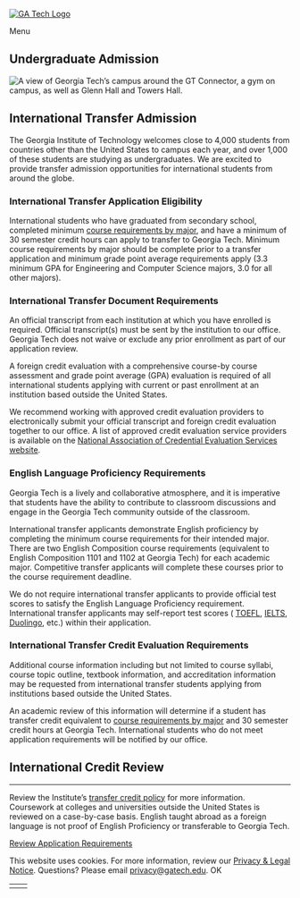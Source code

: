 [![GA Tech Logo](https://admission.gatech.edu/images/gt-logo-oneline-white.svg)](https://admission.gatech.edu/)

Menu

## Undergraduate Admission

![A view of Georgia Tech’s campus around the GT Connector, a gym on campus, as well as Glenn Hall and Towers Hall.](https://admission.gatech.edu/images/banners/WebImages3.jpg)

## International Transfer Admission

The Georgia Institute of Technology welcomes close to 4,000 students from countries other than the United States to campus each year, and over 1,000 of these students are studying as undergraduates. We are excited to provide transfer admission opportunities for international students from around the globe.

### International Transfer Application Eligibility

International students who have graduated from secondary school, completed minimum [course requirements by major](https://admission.gatech.edu/transfer/course-requirements-major), and have a minimum of 30 semester credit hours can apply to transfer to Georgia Tech. Minimum course requirements by major should be complete prior to a transfer application and minimum grade point average requirements apply (3.3 minimum GPA for Engineering and Computer Science majors, 3.0 for all other majors).

### International Transfer Document Requirements

An official transcript from each institution at which you have enrolled is required. Official transcript(s) must be sent by the institution to our office. Georgia Tech does not waive or exclude any prior enrollment as part of our application review.

A foreign credit evaluation with a comprehensive course-by course assessment and grade point average (GPA) evaluation is required of all international students applying with current or past enrollment at an institution based outside the United States.

We recommend working with approved credit evaluation providers to electronically submit your official transcript and foreign credit evaluation together to our office. A list of approved credit evaluation service providers is available on the [National Association of Credential Evaluation Services website](https://www.naces.org/).

### English Language Proficiency Requirements

Georgia Tech is a lively and collaborative atmosphere, and it is imperative that students have the ability to contribute to classroom discussions and engage in the Georgia Tech community outside of the classroom.

International transfer applicants demonstrate English proficiency by completing the minimum course requirements for their intended major. There are two English Composition course requirements (equivalent to English Composition 1101 and 1102 at Georgia Tech) for each academic major. Competitive transfer applicants will complete these courses prior to the course requirement deadline.

We do not require international transfer applicants to provide official test scores to satisfy the English Language Proficiency requirement. International transfer applicants may self-report test scores ( [TOEFL](https://www.ets.org/s/cv/toefl/at-home/), [IELTS](https://ielts.org/take-a-test), [Duolingo](https://englishtest.duolingo.com/), etc.) within their application.

### International Transfer Credit Evaluation Requirements

Additional course information including but not limited to course syllabi, course topic outline, textbook information, and accreditation information may be requested from international transfer students applying from institutions based outside the United States.

An academic review of this information will determine if a student has transfer credit equivalent to [course requirements by major](https://admission.gatech.edu/transfer/course-requirements-major) and 30 semester credit hours at Georgia Tech. International students who do not meet application requirements will be notified by our office.

## International Credit Review

* * *

Review the Institute’s [transfer credit policy](http://catalog.gatech.edu/admissions/ugrad/transfer/transfer-credit/) for more information. Coursework at colleges and universities outside the United States is reviewed on a case-by-case basis. English taught abroad as a foreign language is not proof of English Proficiency or transferable to Georgia Tech.

[Review Application Requirements](https://admission.gatech.edu/transfer/application-requirements)

This website uses cookies. For more information, review our [Privacy & Legal Notice](https://www.gatech.edu/privacy). Questions? Please email [privacy@gatech.edu](mailto:privacy@gatech.edu).
OK

|     |     |
| --- | --- |
|  |  |